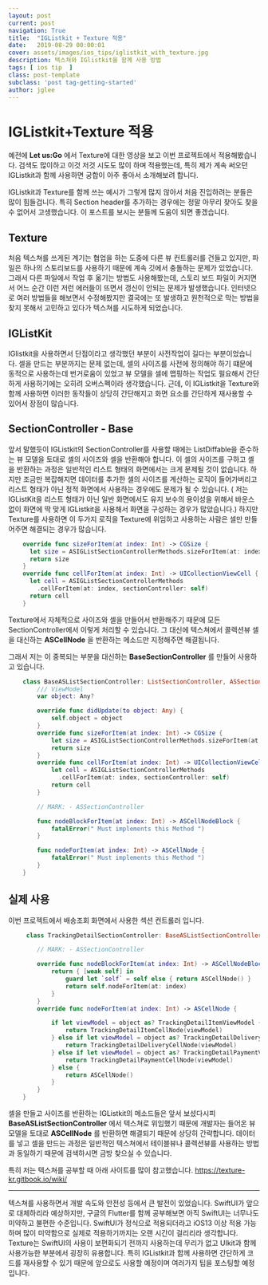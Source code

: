 ```yaml
---
layout: post
current: post
navigation: True
title:  "IGListkit + Texture 적용"
date:   2019-08-29 00:00:01
cover: assets/images/ios_tips/iglistkit_with_texture.jpg
description: 텍스쳐와 IGlistkit을 함께 사용 방법
tags: [ ios tip  ]
class: post-template
subclass: 'post tag-getting-started'
author: jglee
---
```

# IGListkit+Texture 적용
 예전에 **Let us:Go** 에서 Texture에 대한 영상을 보고 이번 프로젝트에서 적용해봤습니다. 검색도 많이하고 이것 저것 시도도 많이 하며 적용했는데, 특히 제가 계속 써오던 IGListkit과 함께 사용하면 궁합이 아주 좋아서 소개해보려 합니다.

 IGListkit과 Texture를 함께 쓰는 예시가 그렇게 많지 않아서 처음 진입하려는 분들은 많이 힘들겁니다. 특히 Section header를 추가하는 경우에는 정말 아무리 찾아도 찾을 수 없어서 고생했습니다.
  이 포스트를 보시는 분들께 도움이 되면 좋겠습니다.


##   Texture

 처음 텍스쳐를 쓰게된 계기는 협업을 하는 도중에 다른 뷰 컨트롤러를 건들고 있지만, 파일은 하나의 스토리보드를 사용하기 때문에 계속 깃에서 충돌하는 문제가 있었습니다. 그래서 다른 파일에서 작업 후 옮기는 방법도 사용해봤는데, 스토리 보드 파일이 커지면서 어느 순간 이런 저런 에러들이 뜨면서 갱신이 안되는 문제가 발생했습니다.
 인터넷으로 여러 방법들을 해보면서 수정해봤지만 결국에는 또 발생하고 원천적으로 막는 방법을 찾지 못해서 고민하고 있다가 텍스쳐를 시도하게 되었습니다.


##  IGListKit

  IGlistkit을 사용하면서 단점이라고 생각했던 부분이 사전작업이 길다는 부분이었습니다. 셀을 만드는 부분까지는 문제 없는데, 셀의 사이즈를 사전에 정의해야 하기 떄문에 동적으로 사용하는데 번거로움이 있었고 뷰 모델을 셀에 맵핑하는 작업도 필요해서 간단하게 사용하기에는 오히려 오버스펙이라 생각했습니다.
  근데, 이 IGListkit을 Texture와 함께 사용하면 이러한 동작들이 상당히 간단해지고 화면 요소를 간단하게 재사용할 수 있어서 장점이 많습니다.


##   SectionController - Base

 앞서 말했듯이 IGListkit의 SectionController를 사용할 때에는 ListDiffable을 준수하는 뷰 모델을 토대로 셀의 사이즈와 셀을 반환해야 합니다. 이 셀의 사이즈를 구하고 셀을 반환하는 과정은 일반적인 리스트 형태의 화면에서는 크게 문제될 것이 없습니다.
 하지만 조금만 복잡해지면 데이터를 추가한 셀의 사이즈를 계산하는 로직이 들어가버리고 리스트 형태가 아닌 정적 화면에서 사용하는 경우에도 문제가 될 수 있습니다.
 ( 저는 IGListKit을 리스트 형태가 아닌 일반 화면에서도 유지 보수의 용이성을 위해서 바운스 없이 화면에 딱 맞게 IGListkit을 사용해서 화면을 구성하는 경우가 많았습니다.)
 하지만 Texture를 사용하면 이 두가지 로직을 Texture에 위임하고 사용하는 사람은 셀만 만들어주면 해결되는 경우가 많습니다.

```swift
    override func sizeForItem(at index: Int) -> CGSize {
      let size = ASIGListSectionControllerMethods.sizeForItem(at: index)
      return size
    }
    override func cellForItem(at index: Int) -> UICollectionViewCell {
      let cell = ASIGListSectionControllerMethods
        .cellForItem(at: index, sectionController: self)
      return cell
    }
```
  Texture에서 자체적으로 사이즈와 셀을 만들어서 반환해주기 때문에 모든 SectionController에서 이렇게 처리할 수 있습니다.
  그 대신에 텍스쳐에서 콜렉션뷰 셀을 대신하는 **ASCellNode** 을 반환하는 메소드만 지정해주면 해결됩니다.

  그래서 저는 이 중복되는 부분을 대신하는 **BaseSectionController** 를 만들어 사용하고 있습니다.

```swift
    class BaseASListSectionController: ListSectionController, ASSectionController {
        /// ViewModel
        var object: Any?

        override func didUpdate(to object: Any) {
            self.object = object
        }
        override func sizeForItem(at index: Int) -> CGSize {
            let size = ASIGListSectionControllerMethods.sizeForItem(at: index)
            return size
        }
        override func cellForItem(at index: Int) -> UICollectionViewCell {
            let cell = ASIGListSectionControllerMethods
              .cellForItem(at: index, sectionController: self)
            return cell
        }

        // MARK: - ASSectionController

        func nodeBlockForItem(at index: Int) -> ASCellNodeBlock {
            fatalError(" Must implements this Method ")
        }

        func nodeForItem(at index: Int) -> ASCellNode {
            fatalError(" Must implements this Method ")
        }
    }
```


##  실제 사용

 이번 프로젝트에서 배송조회 화면에서 사용한 섹션 컨트롤러 입니다.

```swift
     class TrackingDetailSectionController: BaseASListSectionController {

        // MARK: - ASSectionController

        override func nodeBlockForItem(at index: Int) -> ASCellNodeBlock {
            return { [weak self] in
                guard let `self` = self else { return ASCellNode() }
                return self.nodeForItem(at: index)
            }
        }
        override func nodeForItem(at index: Int) -> ASCellNode {

            if let viewModel = object as? TrackingDetailItemViewModel {
                return TrackingDetailItemCellNode(viewModel)
            } else if let viewModel = object as? TrackingDetailDeliveryViewModel {
                return TrackingDetailDeliveryCellNode(viewModel)
            } else if let viewModel = object as? TrackingDetailPaymentViewModel {
                return TrackingDetailPaymentCellNode(viewModel)
            } else {
                return ASCellNode()
            }
        }
    }
```
 셀을 만들고 사이즈를 반환하는 IGListkit의 메소드들은 앞서 보셨다시피 **BaseASListSectionController** 에서 텍스쳐로 위임했기 때문에 개발자는 들어온 뷰 모델을 토대로 **ASCellNode** 를 반환하면 해결되기 때문에 상당히 간략합니다.
 데이터를 넣고 셀을 만드는 과정은 일반적인 텍스쳐에서 테이블뷰나 콜렉션뷰를 사용하는 방법과 동일하기 때문에 검색하시면 금방 찾으실 수 있습니다.

 특히 저는 텍스쳐를 공부할 때 아래 사이트를 많이 참고했습니다.
 https://texture-kr.gitbook.io/wiki/



----------

 텍스쳐를 사용하면서 개발 속도와 안전성 등에서 큰 발전이 있었습니다. SwiftUI가 앞으로 대체하리라 예상하지만, 구글의 Flutter를 함께 공부해보면 아직 SwiftUI는 너무나도 미약하고 불편한 수준입니다.
 SwiftUI가 정식으로 적용되더라고 iOS13 이상 적용 가능하며 많이 미약함으로 실제로 적용하기까지는 오랜 시간이 걸리리라 생각합니다.
 Texture는 SwiftUI의 사용이 보편화되기 전까지 사용하는데 무리가 없고 UIkit과 함께 사용가능한 부분에서 굉장히 유용합니다.
 특히 IGListkit과 함께 사용하면 간단하게 코드를 재사용할 수 있기 때문에 앞으로도 사용할 예정이며 여러가지 팁을 포스팅할 예정입니다.
